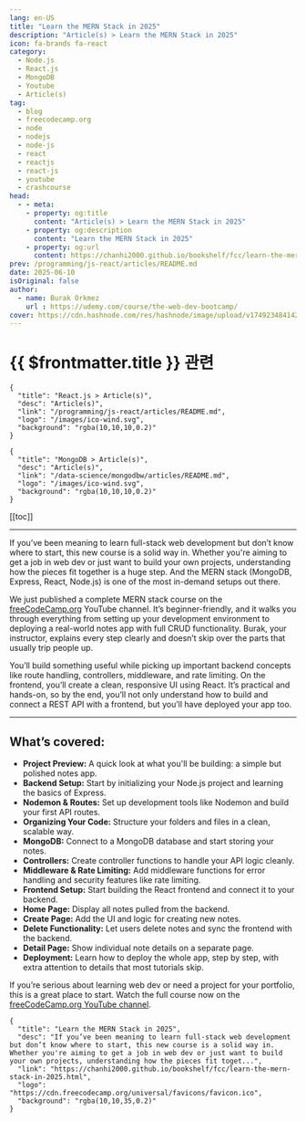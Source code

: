 ```yaml
---
lang: en-US
title: "Learn the MERN Stack in 2025"
description: "Article(s) > Learn the MERN Stack in 2025"
icon: fa-brands fa-react
category:
  - Node.js
  - React.js
  - MongoDB
  - Youtube
  - Article(s)
tag:
  - blog
  - freecodecamp.org
  - node
  - nodejs
  - node-js
  - react
  - reactjs
  - react-js
  - youtube
  - crashcourse
head:
  - - meta:
    - property: og:title
      content: "Article(s) > Learn the MERN Stack in 2025"
    - property: og:description
      content: "Learn the MERN Stack in 2025"
    - property: og:url
      content: https://chanhi2000.github.io/bookshelf/fcc/learn-the-mern-stack-in-2025.html
prev: /programming/js-react/articles/README.md
date: 2025-06-10
isOriginal: false
author:
  - name: Burak Orkmez
    url : https://udemy.com/course/the-web-dev-bootcamp/
cover: https://cdn.hashnode.com/res/hashnode/image/upload/v1749234841421/0d452535-e019-4a1b-800a-1912cc16254a.png
---
```


# {{ $frontmatter.title }} 관련

```component VPCard
{
  "title": "React.js > Article(s)",
  "desc": "Article(s)",
  "link": "/programming/js-react/articles/README.md",
  "logo": "/images/ico-wind.svg",
  "background": "rgba(10,10,10,0.2)"
}
```

```component VPCard
{
  "title": "MongoDB > Article(s)",
  "desc": "Article(s)",
  "link": "/data-science/mongodbw/articles/README.md",
  "logo": "/images/ico-wind.svg",
  "background": "rgba(10,10,10,0.2)"
}
```

[[toc]]

---

<SiteInfo
  name="Learn the MERN Stack in 2025"
  desc="If you’ve been meaning to learn full-stack web development but don’t know where to start, this new course is a solid way in. Whether you're aiming to get a job in web dev or just want to build your own projects, understanding how the pieces fit toget..."
  url="https://freecodecamp.org/news/learn-the-mern-stack-in-2025"
  logo="https://cdn.freecodecamp.org/universal/favicons/favicon.ico"
  preview="https://cdn.hashnode.com/res/hashnode/image/upload/v1749234841421/0d452535-e019-4a1b-800a-1912cc16254a.png"/>

If you’ve been meaning to learn full-stack web development but don’t know where to start, this new course is a solid way in. Whether you're aiming to get a job in web dev or just want to build your own projects, understanding how the pieces fit together is a huge step. And the MERN stack (MongoDB, Express, React, Node.js) is one of the most in-demand setups out there.

We just published a complete MERN stack course on the [<VPIcon icon="fa-brands fa-free-code-camp"/>freeCodeCamp.org](http://freeCodeCamp.org) YouTube channel. It’s beginner-friendly, and it walks you through everything from setting up your development environment to deploying a real-world notes app with full CRUD functionality. Burak, your instructor, explains every step clearly and doesn’t skip over the parts that usually trip people up.

You’ll build something useful while picking up important backend concepts like route handling, controllers, middleware, and rate limiting. On the frontend, you’ll create a clean, responsive UI using React. It’s practical and hands-on, so by the end, you’ll not only understand how to build and connect a REST API with a frontend, but you’ll have deployed your app too.

---

## What’s covered:

- **Project Preview:** A quick look at what you'll be building: a simple but polished notes app.
- **Backend Setup:** Start by initializing your Node.js project and learning the basics of Express.
- **Nodemon & Routes:** Set up development tools like Nodemon and build your first API routes.
- **Organizing Your Code:** Structure your folders and files in a clean, scalable way.
- **MongoDB:** Connect to a MongoDB database and start storing your notes.
- **Controllers:** Create controller functions to handle your API logic cleanly.
- **Middleware & Rate Limiting:** Add middleware functions for error handling and security features like rate limiting.
- **Frontend Setup:** Start building the React frontend and connect it to your backend.
- **Home Page:** Display all notes pulled from the backend.
- **Create Page:** Add the UI and logic for creating new notes.
- **Delete Functionality:** Let users delete notes and sync the frontend with the backend.
- **Detail Page:** Show individual note details on a separate page.
- **Deployment:** Learn how to deploy the whole app, step by step, with extra attention to details that most tutorials skip.

If you’re serious about learning web dev or need a project for your portfolio, this is a great place to start. Watch the full course now on the [<VPIcon icon="fa-brands fa-youtube"/>freeCodeCamp.org YouTube channel](https://youtu.be/F9gB5b4jgOI).

<VidStack src="F9gB5b4jgOI" />

<!-- TODO: add ARTICLE CARD -->
```component VPCard
{
  "title": "Learn the MERN Stack in 2025",
  "desc": "If you’ve been meaning to learn full-stack web development but don’t know where to start, this new course is a solid way in. Whether you're aiming to get a job in web dev or just want to build your own projects, understanding how the pieces fit toget...",
  "link": "https://chanhi2000.github.io/bookshelf/fcc/learn-the-mern-stack-in-2025.html",
  "logo": "https://cdn.freecodecamp.org/universal/favicons/favicon.ico",
  "background": "rgba(10,10,35,0.2)"
}
```
